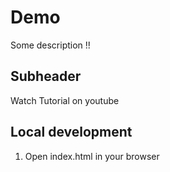 # Demo 

Some description !!


## Subheader

Watch Tutorial on youtube

## Local development 

1. Open index.html in your browser
